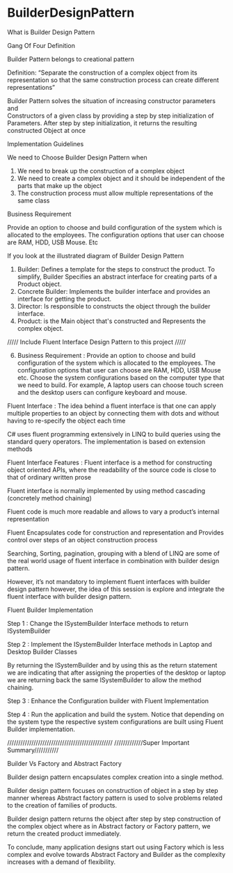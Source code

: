# BuilderDesignPattern

What is Builder Design Pattern 

Gang Of Four Definition 

Builder Pattern belongs to creational pattern

Definition: “Separate the construction of a complex object from its representation so that the same construction process can create different representations”

Builder Pattern solves the situation of increasing constructor parameters and  
Constructors of a given class by providing a step by step initialization of 
Parameters. After step by step initialization, it returns the resulting constructed
Object at once

Implementation Guidelines

We need to Choose Builder Design Pattern when
1. We need to break up the construction of a complex object
2. We need to create a complex object and it should be independent of the parts that make up the object
3. The construction process must allow multiple representations of the same class

Business Requirement

Provide an option to choose and build configuration of the system  which is allocated to the employees. The configuration options that user can choose are RAM, HDD, USB Mouse. Etc

If you look at the illustrated diagram of Builder Design Pattern
 
1. Builder: Defines a template for the steps to construct the product. To simplify, Builder Specifies an abstract interface for creating parts of a Product object.
2. Concrete Builder: Implements the builder interface and provides an interface for getting the product. 
3. Director: Is responsible to constructs the object through the builder interface.
4. Product: is the Main object that's constructed and Represents the complex object.


///// Include Fluent Interface Design Pattern to this project /////


6. Business Requirement : Provide an option to choose and build configuration of the system which is allocated to the employees. The configuration options that user can choose are RAM, HDD, USB Mouse etc. Choose the system configurations based on the computer type that we need to build. For example, A laptop users can choose touch screen and the desktop users can configure keyboard and mouse. 

Fluent Interface : The idea behind a fluent interface is that one can apply multiple properties to an object by connecting them with dots and without having to re-specify the object each time

C# uses fluent programming extensively in LINQ to build queries using the standard query operators. The implementation is based on extension methods

Fluent Interface Features : Fluent interface is a method for constructing object oriented APIs, where the readability of the source code is close to that of ordinary written prose

Fluent interface is normally implemented by using method cascading (concretely method chaining)

Fluent code is much more readable and allows to vary a product’s internal representation

Fluent Encapsulates code for construction and representation and Provides control over steps of an object construction process

Searching, Sorting, pagination, grouping with a blend of LINQ are some of the real world usage of fluent interface in combination with builder design pattern.

However, it’s not mandatory to implement fluent interfaces with builder design pattern however, the idea of this session is explore and integrate the fluent interface with builder design pattern.

Fluent Builder Implementation

Step 1 : Change the ISystemBuilder Interface methods to return ISystemBuilder

Step 2 : Implement the ISystemBuilder Interface methods in Laptop and Desktop Builder Classes

By returning the ISystemBuilder and by using this as the return statement we are indicating that after assigning the properties of the desktop or  laptop we are returning back the same ISystemBuilder to allow the method chaining.

Step 3 : Enhance the Configuration builder with Fluent Implementation

Step 4 : Run the application and build the system. Notice that depending on the system type the respective system configurations are built using Fluent Builder implementation.

////////////////////////////////////////////////
/////////////Super Important Summary///////////

Builder Vs Factory and Abstract Factory

Builder design pattern encapsulates complex creation into a single method. 

Builder design pattern focuses on construction of object in a step by step manner whereas Abstract factory pattern is used to solve problems related to the creation of families of products.

Builder design pattern returns the object after step by step construction of the complex object where as in Abstract factory or Factory pattern, we return the created product immediately.

To conclude, many application designs start out using Factory which is less complex and evolve towards Abstract Factory and Builder as the complexity increases with a demand of flexibility.


